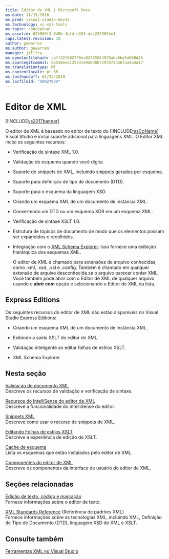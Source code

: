 ```yaml
---
title: Editor de XML | Microsoft Docs
ms.date: 11/15/2016
ms.prod: visual-studio-dev14
ms.technology: vs-xml-tools
ms.topic: conceptual
ms.assetid: 623869f3-040b-4bf4-b353-ddc2229694e4
caps.latest.revision: 10
author: gewarren
ms.author: gewarren
manager: jillfra
ms.openlocfilehash: caff32f582778ec03765554979abe6be5d608d26
ms.sourcegitcommit: 8b538eea125241e9d6d8b7297b72a66faa9a4a47
ms.translationtype: MT
ms.contentlocale: pt-BR
ms.lasthandoff: 01/23/2019
ms.locfileid: "58927634"
---
```

# <a name="xml-editor"></a>Editor de XML
[!INCLUDE[vs2017banner](../includes/vs2017banner.md)]

  
O editor de XML é baseado no editor de texto do [!INCLUDE[msCoName](../includes/msconame-md.md)] Visual Studio e inclui suporte adicional para linguagens XML. O Editor XML inclui os seguintes recursos:  
  
- Verificação de sintaxe XML 1.0.  
  
- Validação de esquema quando você digita.  
  
- Suporte de snippets de XML, incluindo snippets gerados por esquema.  
  
- Suporte para definição de tipo de documento (DTD).  
  
- Suporte para o esquema da linguagem XSD.  
  
- Criando um esquema XML de um documento de instância XML.  
  
- Convertendo um DTD ou um esquema XDR em um esquema XML.  
  
- Verificação de sintaxe XSLT 1.0.  
  
- Estrutura de tópicos de documento de modo que os elementos possam ser expandidos e recolhidos.  
  
- Integração com o [XML Schema Explorer](../xml-tools/xml-schema-explorer.md). Isso fornece uma exibição hierárquica dos esquemas XML.  
  
  O editor de XML é chamado para extensões de arquivo conhecidas, como .xml, .xsd, .xsl e .config. Também é chamado em qualquer extensão de arquivo desconhecida se o arquivo parecer conter XML. Você também pode abrir com o Editor de XML de qualquer arquivo usando o **abrir com** opção e selecionando o Editor de XML da lista.  
  
## <a name="express-editions"></a>Express Editions  
 Os seguintes recursos do editor de XML não estão disponíveis no Visual Studio Express Editions:  
  
-   Criando um esquema XML de um documento de instância XML.  
  
-   Exibindo a saída XSLT do editor de XML.  
  
-   Validação inteligente ao editar folhas de estilos XSLT.  
  
-   XML Schema Explorer.  
  
## <a name="in-this-section"></a>Nesta seção  
 [Validação de documento XML](../xml-tools/xml-document-validation.md)  
 Descreve os recursos de validação e verificação de sintaxe.  
  
 [Recursos do IntelliSense do editor de XML](../xml-tools/xml-editor-intellisense-features.md)  
 Descreve a funcionalidade do IntelliSense do editor.  
  
 [Snippets XML](../xml-tools/xml-snippets.md)  
 Descreve como usar o recurso de snippets de XML.  
  
 [Editando Folhas de estilos XSLT](../xml-tools/editing-xslt-style-sheets.md)  
 Descreve a experiência de edição de XSLT.  
  
 [Cache de esquema](../xml-tools/schema-cache.md)  
 Lista os esquemas que estão instalados pelo editor de XML.  
  
 [Componentes do editor de XML](../xml-tools/xml-editor-components.md)  
 Descreve os componentes da interface de usuário do editor de XML.  
  
## <a name="related-sections"></a>Seções relacionadas  
 [Edição de texto, código e marcação](http://msdn.microsoft.com/0d9c00d7-5df4-48a3-b185-2a265f055439)  
 Fornece informações sobre o editor de texto.  
  
 [XML Standards Reference](http://msdn.microsoft.com/79c78508-c9d0-423a-a00f-672e855de401) (Referência de padrões XML)  
 Fornece informações sobre as tecnologias XML, incluindo XML, Definição de Tipo de Documento (DTD), linguagem XSD do XML e XSLT.  
  
## <a name="see-also"></a>Consulte também  
 [Ferramentas XML no Visual Studio](../xml-tools/xml-tools-in-visual-studio.md)
